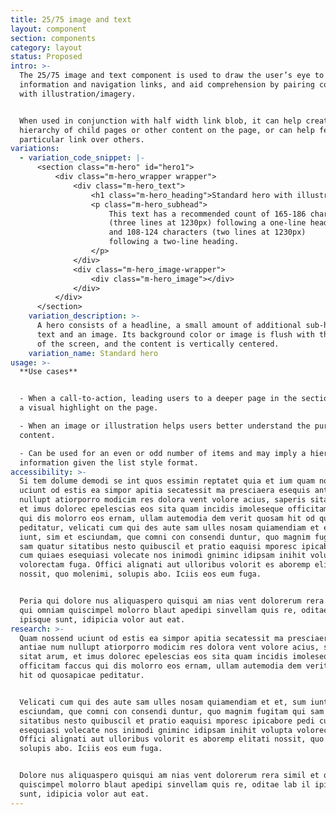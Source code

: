 ```yaml
---
title: 25/75 image and text
layout: component
section: components
category: layout
status: Proposed
intro: >-
  The 25/75 image and text component is used to draw the user’s eye to key
  information and navigation links, and aid comprehension by pairing content
  with illustration/imagery.


  When used in conjunction with half width link blob, it can help create a
  hierarchy of child pages or other content on the page, or can help feature a
  particular link over others.
variations:
  - variation_code_snippet: |-
      <section class="m-hero" id="hero1">
          <div class="m-hero_wrapper wrapper">
              <div class="m-hero_text">
                  <h1 class="m-hero_heading">Standard hero with illustration</h1>
                  <p class="m-hero_subhead">
                      This text has a recommended count of 165-186 characters
                      (three lines at 1230px) following a one-line heading
                      and 108-124 characters (two lines at 1230px)
                      following a two-line heading.
                  </p>
              </div>
              <div class="m-hero_image-wrapper">
                  <div class="m-hero_image"></div>
              </div>
          </div>
      </section>
    variation_description: >-
      A hero consists of a headline, a small amount of additional sub-heading
      text and an image. Its background color or image is flush with the sides
      of the screen, and the content is vertically centered.
    variation_name: Standard hero
usage: >-
  **Use cases**


  - When a call-to-action, leading users to a deeper page in the section, needs
  a visual highlight on the page.

  - When an image or illustration helps users better understand the purpose of
  content.

  - Can be used for an even or odd number of items and may imply a hierarchy of
  information given the list style format.
accessibility: >-
  Si tem dolume demodi se int quos essimin reptatet quia et ium quam nossend
  uciunt od estis ea simpor apitia secatessit ma presciaera esequis antiae num
  nullupt atiorporro modicim res dolora vent volore acius, saperis sitat arum,
  et imus dolorec epelescias eos sita quam incidis imoleseque officitam faccus
  qui dis molorro eos ernam, ullam autemodia dem verit quosam hit od quosapicae
  peditatur, velicati cum qui des aute sam ulles nosam quiamendiam et et, sum
  iunt, sim et esciundam, que comni con consendi duntur, quo magnim fugitam qui
  sam quatur sitatibus nesto quibuscil et pratio eaquisi mporesc ipicabore pedi
  cum quiaes esequiasi volecate nos inimodi gniminc idipsam inihit volupta
  volorectam fuga. Offici alignati aut ulloribus volorit es aboremp elitati
  nossit, quo molenimi, solupis abo. Iciis eos eum fuga.


  Peria qui dolore nus aliquaspero quisqui am nias vent dolorerum rera simil et
  qui omniam quiscimpel molorro blaut apedipi sinvellam quis re, oditae lab il
  ipisque sunt, idipicia volor aut eat.
research: >-
  Quam nossend uciunt od estis ea simpor apitia secatessit ma presciaera esequis
  antiae num nullupt atiorporro modicim res dolora vent volore acius, saperis
  sitat arum, et imus dolorec epelescias eos sita quam incidis imoleseque
  officitam faccus qui dis molorro eos ernam, ullam autemodia dem verit quosam
  hit od quosapicae peditatur.


  Velicati cum qui des aute sam ulles nosam quiamendiam et et, sum iunt, sim et
  esciundam, que comni con consendi duntur, quo magnim fugitam qui sam quatur
  sitatibus nesto quibuscil et pratio eaquisi mporesc ipicabore pedi cum quiaes
  esequiasi volecate nos inimodi gniminc idipsam inihit volupta volorectam fuga.
  Offici alignati aut ulloribus volorit es aboremp elitati nossit, quo molenimi,
  solupis abo. Iciis eos eum fuga.


  Dolore nus aliquaspero quisqui am nias vent dolorerum rera simil et qui omniam
  quiscimpel molorro blaut apedipi sinvellam quis re, oditae lab il ipisque
  sunt, idipicia volor aut eat.
---
```

